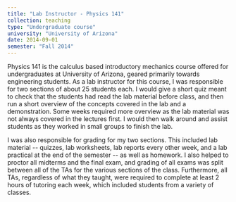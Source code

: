 ```yaml
---
title: "Lab Instructor - Physics 141"
collection: teaching
type: "Undergraduate course"
university: "University of Arizona"
date: 2014-09-01
semester: "Fall 2014"
---
```


Physics 141 is the calculus based introductory mechanics course offered for undergraduates at University of Arizona, geared primarily towards engineering students. As a lab instructor for this course, I was responsible for two sections of about 25 students each. I would give a short quiz meant to check that the students had read the lab material before class, and then run a short overview of the concepts covered in the lab and a demonstration. Some weeks required more overview as the lab material was not always covered in the lectures first. I would then walk around and assist students as they worked in small groups to finish the lab.

I was also responsible for grading for my two sections. This included lab material -- quizzes, lab worksheets, lab reports every other week, and a lab practical at the end of the semester -- as well as homework. I also helped to proctor all midterms and the final exam, and grading of all exams was split between all of the TAs for the various sections of the class. Furthermore, all TAs, regardless of what they taught, were required to complete at least 2 hours of tutoring each week, which included students from a variety of classes.
